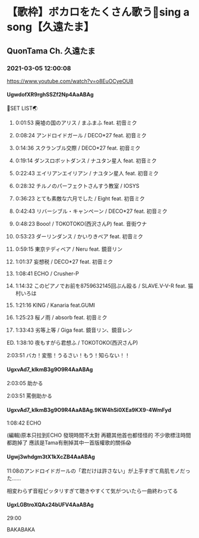 # 【歌枠】ボカロをたくさん歌う🥰sing a song【久遠たま】

## QuonTama Ch. 久遠たま

### 2021-03-05 12:00:08

https://www.youtube.com/watch?v=o8EuOCyeOU8

#### UgwdofXR9rghSSZf2Np4AaABAg

🥚SET LIST🌏



01. 0:01:53 廃墟の国のアリス / まふまふ feat. 初音ミク

02. 0:08:24 アンドロイドガール / DECO*27 feat. 初音ミク

03. 0:14:36 スクランブル交際 / DECO*27 feat. 初音ミク

04. 0:19:14 ダンスロボットダンス / ナユタン星人 feat. 初音ミク

05. 0:22:43 エイリアンエイリアン / ナユタン星人 feat. 初音ミク

06. 0:28:32 チルノのパーフェクトさんすう教室 / IOSYS

07. 0:36:23 とても素敵な六月でした / Eight feat. 初音ミク

08. 0:42:43 リバーシブル・キャンペーン / DECO*27 feat. 初音ミク

09. 0:48:23 Booo! / TOKOTOKO(西沢さんP) feat. 音街ウナ

10. 0:53:23 ダーリンダンス / かいりきベア feat. 初音ミク

11. 0:59:15 東京テディベア / Neru feat. 鏡音リン

12. 1:01:37 妄想税 / DECO*27 feat. 初音ミク

13. 1:08:41 ECHO / Crusher-P

14. 1:14:32 このピアノでお前を8759632145回ぶん殴る / SLAVE.V-V-R feat. 猫村いろは

15. 1:21:16 KING / Kanaria feat.GUMI

16. 1:25:23 桜ノ雨 / absorb feat. 初音ミク

17. 1:33:43 劣等上等 / Giga feat. 鏡音リン、鏡音レン

ED. 1:38:10 夜もすがら君想ふ / TOKOTOKO(西沢さんP) 



2:03:51 バカ！変態！うるさい！もう！知らない！！



#### UgxvAd7_klkmB3g9O9R4AaABAg

2:03:05 助かる

2:03:51 罵倒助かる



#### UgxvAd7_klkmB3g9O9R4AaABAg.9KW4hSi0XEa9KX9-4WmFyd

1:08:42 ECHO



(編輯)原本只拉到ECHO 發現時間不太對 再聽其他首也都怪怪的 不少歌標注時間都跑掉了 應該是Tama有刪掉其中一首版權歌的關係😱



#### Ugwj3whdgm3tX1kXcZB4AaABAg

11:08のアンドロイドガールの「君だけは許さない」が上手すぎて鳥肌モノだった……

相変わらず音程ピッタリすぎて聴きやすくて気がついたら一曲終わってる



#### UgxLGBtroXQAx24bUFV4AaABAg

29:00

BAKABAKA

